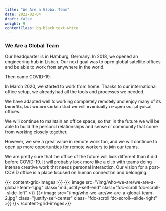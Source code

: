 ```yaml
---
title: "We Are a Global Team"
date: 2022-02-04
draft: false
weight: 9
contentClass: bg-black text-white
---
```


### We Are a Global Team

Our headquarter is in Hamburg, Germany. In 2018, we opened an engineering hub in Lisbon. Our next goal was to open global satellite offices and be able to work from anywhere in the world.

Then came COVID-19.

In March 2020, we started to work from home. Thanks to our international office setup, we already had all the tools and processes we needed.

We have adapted well to working completely remotely and enjoy many of its benefits, but we are certain that we will eventually re-open our physical offices.

We will continue to maintain an office space, so that in the future we will be able to build the personal relationships and sense of community that come from working closely together.

However, we see a great value in remote work too, and we will continue to open up more opportunities for remote workers to join our teams.

We are pretty sure that the office of the future will look different than it did before COVID-19. It will probably look more like a club with teams doing intense creative work that needs personal interaction. Our vision for a post-COVID office is a place focused on human connection and belonging.

{{< content-grid-images >}}
  {{< image src="/img/who-we-are/we-are-a-global-team-1.jpg" class="md:justify-self-end" class="fdc-scroll fdc-scroll--slide-left" >}}
  {{< image src="/img/who-we-are/we-are-a-global-team-2.jpg" class="justify-self-center" class="fdc-scroll fdc-scroll--slide-right" >}}
{{< /content-grid-images>}}
